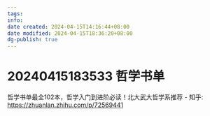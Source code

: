```yaml
---
tags: 
info: 
date created: 2024-04-15T14:16:44+08:00
date modified: 2024-04-15T18:36:20+08:00
dg-publish: true
---
```


# 20240415183533 哲学书单

哲学书单最全102本，哲学入门到进阶必读！北大武大哲学系推荐 - 知乎: https://zhuanlan.zhihu.com/p/72569441
